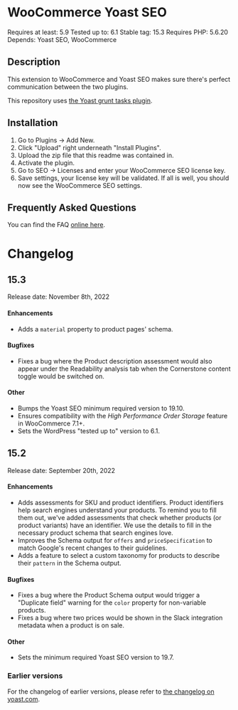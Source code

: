WooCommerce Yoast SEO
=====================
Requires at least: 5.9
Tested up to: 6.1
Stable tag: 15.3
Requires PHP: 5.6.20
Depends: Yoast SEO, WooCommerce

Description
-----------

This extension to WooCommerce and Yoast SEO makes sure there's perfect communication between the two plugins.

This repository uses [the Yoast grunt tasks plugin](https://github.com/Yoast/plugin-grunt-tasks).

Installation
------------

1. Go to Plugins -> Add New.
2. Click "Upload" right underneath "Install Plugins".
3. Upload the zip file that this readme was contained in.
4. Activate the plugin.
5. Go to SEO -> Licenses and enter your WooCommerce SEO license key.
6. Save settings, your license key will be validated. If all is well, you should now see the WooCommerce SEO settings.

Frequently Asked Questions
--------------------------

You can find the FAQ [online here](https://kb.yoast.com/kb/category/woocommerce-seo/).

Changelog
=========

## 15.3

Release date: November 8th, 2022

#### Enhancements

* Adds a `material` property to product pages' schema.

#### Bugfixes

* Fixes a bug where the Product description assessment would also appear under the Readability analysis tab when the Cornerstone content toggle would be switched on.

#### Other

* Bumps the Yoast SEO minimum required version to 19.10.
* Ensures compatibility with the _High Performance Order Storage_ feature in WooCommerce 7.1+.
* Sets the WordPress "tested up to" version to 6.1.

## 15.2

Release date: September 20th, 2022

#### Enhancements

* Adds assessments for SKU and product identifiers. Product identifiers help search engines understand your products. To remind you to fill them out, we've added assessments that check whether products (or product variants) have an identifier. We use the details to fill in the necessary product schema that search engines love.
* Improves the Schema output for `offers` and `priceSpecification` to match Google's recent changes to their guidelines.
* Adds a feature to select a custom taxonomy for products to describe their `pattern` in the Schema output.

#### Bugfixes

* Fixes a bug where the Product Schema output would trigger a \"Duplicate field\" warning for the `color` property for non-variable products.
* Fixes a bug where two prices would be shown in the Slack integration metadata when a product is on sale.

#### Other

* Sets the minimum required Yoast SEO version to 19.7.

### Earlier versions
For the changelog of earlier versions, please refer to [the changelog on yoast.com](https://yoa.st/woo-seo-changelog).
